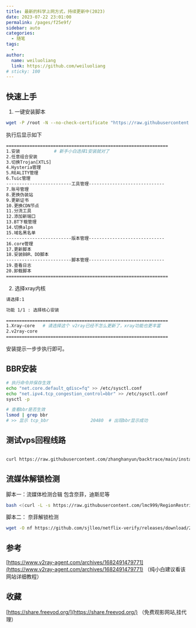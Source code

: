 ```yaml
---
title: 最新的科学上网方式，持续更新中(2023)
date: 2023-07-22 23:01:00
permalink: /pages/f25e9f/
sidebar: auto
categories:
  - 随笔
tags:
  - 
author: 
  name: weiluoliang
  link: https://github.com/weiluoliang
# sticky: 100
---
```


## 快速上手

1. 一键安装脚本
```sh
wget -P /root -N --no-check-certificate "https://raw.githubusercontent.com/mack-a/v2ray-agent/master/install.sh" && chmod 700 /root/install.sh && /root/install.sh
```
<!-- more -->
执行后显示如下
```sh
============================================================== 
1.安装             # 新手小白选择1安装就对了
2.任意组合安装 
3.切换Trojan[XTLS] 
4.Hysteria管理 
5.REALITY管理 
6.Tuic管理 
-------------------------工具管理----------------------------- 
7.账号管理 
8.更换伪装站 
9.更新证书 
10.更换CDN节点 
11.分流工具 
12.添加新端口 
13.BT下载管理 
14.切换alpn 
15.域名黑名单 
-------------------------版本管理----------------------------- 
16.core管理 
17.更新脚本 
18.安装BBR、DD脚本 
-------------------------脚本管理----------------------------- 
19.查看日志 
20.卸载脚本 
============================================================== 
```

2. 选择xray内核 
```sh
请选择:1

功能 1/1 : 选择核心安装 

============================================================== 
1.Xray-core   # 请选择这个 v2ray已经不怎么更新了，xray功能也更丰富
2.v2ray-core 
============================================================== 
```

安装提示一步步执行即可。 


## BBR安装
```sh
# 执行命令并保存生效
echo "net.core.default_qdisc=fq" >> /etc/sysctl.conf
echo "net.ipv4.tcp_congestion_control=bbr" >> /etc/sysctl.conf
sysctl -p

# 查看bbr是否生效
lsmod | grep bbr   
# >> 显示 tcp_bbr                20480  # 出现bbr显示成功
```

## 测试vps回程线路
```sh

curl https://raw.githubusercontent.com/zhanghanyun/backtrace/main/install.sh -sSf | sh


```

## 流媒体解锁检测
脚本一：流媒体检测合辑 包含奈菲，迪斯尼等
```sh
bash <(curl -L -s https://raw.githubusercontent.com/lmc999/RegionRestrictionCheck/main/check.sh)
```
脚本二： 奈菲解锁检测
```sh
wget -O nf https://github.com/sjlleo/netflix-verify/releases/download/2.6/nf_2.6_linux_amd64 && chmod +x nf && clear && ./nf
```


## 参考
[https://www.v2ray-agent.com/archives/1682491479771](https://www.v2ray-agent.com/archives/1682491479771)  （纯小白建议看该网站详细教程）

## 收藏
[https://share.freevod.org/](https://share.freevod.org/)   （免费观影网站,挂代理）
